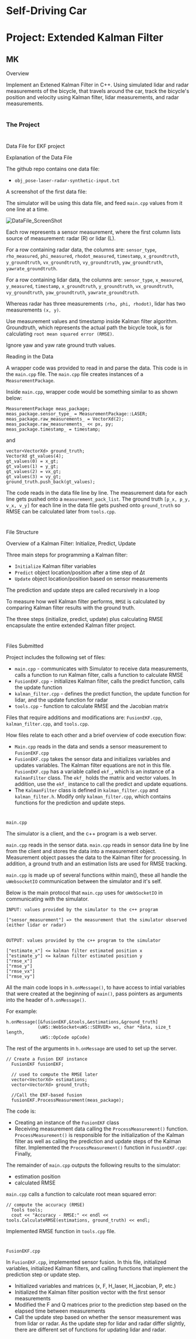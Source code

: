 # **Self-Driving Car**
# **Project: Extended Kalman Filter**

## MK

Overview

Implement an Extened Kalman Filter in C++. Using simulated lidar and radar measurements of the bicycle, that travels around the car, track the bicycle's position and velocity using Kalman filter, lidar measurements, and radar measurements.

#
### The Project

[//]: # (Image References)

[image1]: ./Writeup_IV/DataFile_ScreenShot.png "DataFile_ScreenShot"
[image2]: ./Writeup_IV/.png ""

#
Data File for EKF project

Explanation of the Data File

The github repo contains one data file:

- `obj_pose-laser-radar-synthetic-input.txt`

A screenshot of the first data file:

The simulator will be using this data file, and feed `main.cpp` values from it one line at a time.

![][image1]

Each row represents a sensor measurement, where the first column lists source of measurement: radar (R) or lidar (L).

For a row containing radar data, the columns are: `sensor_type`, `rho_measured`, `phi_measured`, `rhodot_measured`, `timestamp`, `x_groundtruth`, `y_groundtruth`, `vx_groundtruth`, `vy_groundtruth`, `yaw_groundtruth`, `yawrate_groundtruth`.

For a row containing lidar data, the columns are: `sensor_type`, `x_measured`, `y_measured`, `timestamp`, `x_groundtruth`, `y_groundtruth`, `vx_groundtruth`, `vy_groundtruth`, `yaw_groundtruth`, `yawrate_groundtruth`.

Whereas radar has three measurements `(rho, phi, rhodot)`, lidar has two measurements `(x, y)`.

Use measurement values and timestamp inside Kalman filter algorithm. Groundtruth, which represents the actual path the bicycle took, is for calculating `root mean squared error (RMSE)`.

Ignore yaw and yaw rate ground truth values.


Reading in the Data

A wrapper code was provided to read in and parse the data. This code is in the `main.cpp` file. The `main.cpp` file creates instances of a `MeasurementPackage`.

Inside `main.cpp`, wrapper code would be something similar to as shown below:
```
MeasurementPackage meas_package;
meas_package.sensor_type_ = MeasurementPackage::LASER;
meas_package.raw_measurements_ = VectorXd(2);
meas_package.raw_measurements_ << px, py;
meas_package.timestamp_ = timestamp;
```
and
```
vector<VectorXd> ground_truth;
VectorXd gt_values(4);
gt_values(0) = x_gt;
gt_values(1) = y_gt; 
gt_values(2) = vx_gt;
gt_values(3) = vy_gt;
ground_truth.push_back(gt_values);
```
The code reads in the data file line by line. The measurement data for each line gets pushed onto a `measurement_pack_list`. The ground truth `[p_x, p_y, v_x, v_y]` for each line in the data file gets pushed onto `ground_truth` so RMSE can be calculated later from `tools.cpp`.

#
File Structure

Overview of a Kalman Filter: Initialize, Predict, Update

Three main steps for programming a Kalman filter:
- `Initialize` Kalman filter variables
- `Predict` object location/position after a time step of Δt
- `Update` object location/position based on sensor measurements

The prediction and update steps are called recursively in a loop

To measure how well Kalman filter performs, `RMSE` is calculated by comparing Kalman filter results with the ground truth.

The three steps (initialize, predict, update) plus calculating RMSE encapsulate the entire extended Kalman filter project.

#
Files Submitted

Project includes the following set of files:
- `main.cpp` - communicates with Simulator to receive data measurements, calls a function to run Kalman filter, calls a function to calculate RMSE
- `FusionEKF.cpp` - initializes Kalman filter, calls the predict function, calls the update function
- `kalman_filter.cpp` - defines the predict function, the update function for lidar, and the update function for radar
- `tools.cpp` - function to calculate RMSE and the Jacobian matrix

Files that require additions and modifications are: `FusionEKF.cpp`, `kalman_filter.cpp`, and `tools.cpp`.

How files relate to each other and a brief overview of code execution flow:

- `Main.cpp` reads in the data and sends a sensor measurement to `FusionEKF.cpp`
- `FusionEKF.cpp` takes the sensor data and initializes variables and updates variables. The Kalman filter equations are not in this file. `FusionEKF.cpp` has a variable called `ekf_`, which is an instance of a `KalmanFilter` class. The `ekf_` holds the matrix and vector values. In addition, use the `ekf_` instance to call the predict and update equations.
- The `KalmanFilter` class is defined in `kalman_filter.cpp` and `kalman_filter.h`. Modify only `kalman_filter.cpp`, which contains functions for the prediction and update steps.

#
`main.cpp`

The simulator is a client, and the c++ program is a web server.

`main.cpp` reads in the sensor data. `main.cpp` reads in sensor data line by line from the client and stores the data into a measurement object. Measurement object passes the data to the Kalman filter for processing. In addition, a ground truth and an estimation lists are used for RMSE tracking.

`main.cpp` is made up of several functions within main(), these all handle the `uWebsocketIO` communication between the simulator and it's self.

Below is the main protocol that `main.cpp` uses for `uWebSocketIO` in communicating with the simulator.
```
INPUT: values provided by the simulator to the c++ program

["sensor_measurement"] => the measurement that the simulator observed (either lidar or radar)


OUTPUT: values provided by the c++ program to the simulator

["estimate_x"] <= kalman filter estimated position x
["estimate_y"] <= kalman filter estimated position y
["rmse_x"]
["rmse_y"]
["rmse_vx"]
["rmse_vy"]
```
All the main code loops in `h.onMessage()`, to have access to intial variables that were created at the beginning of `main()`, pass pointers as arguments into the header of `h.onMessage()`.

For example:
```
h.onMessage([&fusionEKF,&tools,&estimations,&ground_truth]
            (uWS::WebSocket<uWS::SERVER> ws, char *data, size_t length, 
             uWS::OpCode opCode)
```
The rest of the arguments in `h.onMessage` are used to set up the server.
```
// Create a Fusion EKF instance
  FusionEKF fusionEKF;

  // used to compute the RMSE later
  vector<VectorXd> estimations;
  vector<VectorXd> ground_truth;

  //Call the EKF-based fusion
  fusionEKF.ProcessMeasurement(meas_package); 
```
The code is:
- Creating an instance of the `FusionEKF` class
- Receiving measurement data calling the `ProcessMeasurement()` function. `ProcessMeasurement()` is responsible for the initialization of the Kalman filter as well as calling the prediction and update steps of the Kalman filter. Implemented the `ProcessMeasurement()` function in `FusionEKF.cpp`:
Finally,

The remainder of `main.cpp` outputs the following results to the simulator:
- estimation position
- calculated RMSE

`main.cpp` calls a function to calculate root mean squared error:
```
// compute the accuracy (RMSE)
  Tools tools;
  cout << "Accuracy - RMSE:" << endl << tools.CalculateRMSE(estimations, ground_truth) << endl;
```
Implemented RMSE function in `tools.cpp` file.

#
`FusionEKF.cpp`

In `FusionEKF.cpp`, implemented sensor fusion. In this file, initialized variables, initialized Kalman filters, and calling functions that implement the prediction step or update step.

- Initialized variables and matrices (x, F, H_laser, H_jacobian, P, etc.)
- Initialized the Kalman filter position vector with the first sensor measurements
- Modified the F and Q matrices prior to the prediction step based on the elapsed time between measurements
- Call the update step based on whether the sensor measurement was from lidar or radar. As the update step for lidar and radar differ slightly, there are different set of functions for updating lidar and radar.
